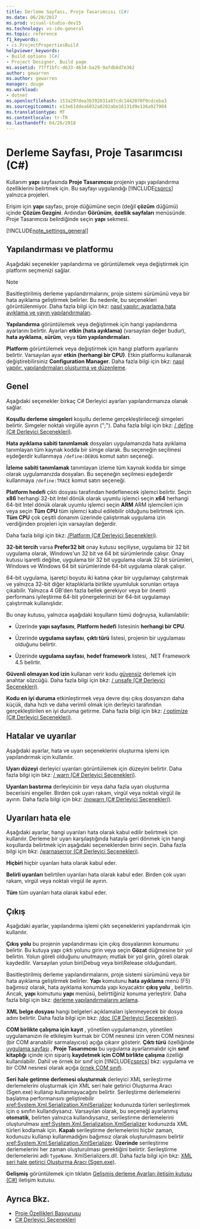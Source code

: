 ```yaml
---
title: Derleme Sayfası, Proje Tasarımcısı (C#)
ms.date: 06/20/2017
ms.prod: visual-studio-dev15
ms.technology: vs-ide-general
ms.topic: reference
f1_keywords:
- cs.ProjectPropertiesBuild
helpviewer_keywords:
- Build options [C#]
- Project Designer, Build page
ms.assetid: 77ff1bfc-d633-4634-ba29-9afdb6d7e362
author: gewarren
ms.author: gewarren
manager: douge
ms.workload:
- dotnet
ms.openlocfilehash: 153a297dea3b392031a07cdc1442070f9cdceba3
ms.sourcegitcommit: e13e61ddea6032a8282abe16131d9e136a927984
ms.translationtype: MT
ms.contentlocale: tr-TR
ms.lasthandoff: 04/26/2018
---
```

# <a name="build-page-project-designer-c"></a>Derleme Sayfası, Proje Tasarımcısı (C#)
Kullanım **yapı** sayfasında **Proje Tasarımcısı** projenin yapı yapılandırma özelliklerini belirtmek için. Bu sayfayı uygulandığı [!INCLUDE[csprcs](../../data-tools/includes/csprcs_md.md)] yalnızca projeleri.

Erişim için **yapı** sayfası, proje düğümüne seçin (değil **çözüm** düğümü) içinde **Çözüm Gezgini**. Ardından **Görünüm**, **özellik sayfaları** menüsünde. Proje Tasarımcısı belirdiğinde seçin **yapı** sekmesi.

[!INCLUDE[note_settings_general](../../data-tools/includes/note_settings_general_md.md)]

## <a name="configuration-and-platform"></a>Yapılandırması ve platformu
Aşağıdaki seçenekler yapılandırma ve görüntülemek veya değiştirmek için platform seçmenizi sağlar.

> [!NOTE]
> Basitleştirilmiş derleme yapılandırmalarını, proje sistemi sürümünü veya bir hata ayıklama geliştirmek belirler. Bu nedenle, bu seçenekleri görüntülenmiyor. Daha fazla bilgi için bkz: [nasıl yapılır: ayarlama hata ayıklama ve yayın yapılandırmaları](/debugger/how-to-set-debug-and-release-configurations.md).

**Yapılandırma** görüntülemek veya değiştirmek için hangi yapılandırma ayarlarını belirtir. Ayarları **etkin (hata ayıklama)** (varsayılan değer budur), **hata ayıklama**, **sürüm**, veya **tüm yapılandırmaları**.

**Platform** görüntülemek veya değiştirmek için hangi platform ayarlarını belirtir. Varsayılan ayar **etkin (herhangi bir CPU)**. Etkin platformu kullanarak değiştirebilirsiniz **Configuration Manager**. Daha fazla bilgi için bkz: [nasıl yapılır: yapılandırmaları oluşturma ve düzenleme](../../ide/how-to-create-and-edit-configurations.md).

## <a name="general"></a>Genel
Aşağıdaki seçenekler birkaç C# Derleyici ayarları yapılandırmanıza olanak sağlar.

**Koşullu derleme simgeleri** koşullu derleme gerçekleştirileceği simgeleri belirtir. Simgeler noktalı virgülle ayırın (";"). Daha fazla bilgi için bkz: [/ define (C# Derleyici Seçenekleri)](/dotnet/csharp/language-reference/compiler-options/define-compiler-option).

**Hata ayıklama sabiti tanımlamak** dosyaları uygulamanızda hata ayıklama tanımlayan tüm kaynak kodda bir simge olarak. Bu seçeneğin seçilmesi eşdeğerdir kullanmaya `/define:DEBUG` komut satırı seçeneği.

**İzleme sabiti tanımlamak** tanımlayan izleme tüm kaynak kodda bir simge olarak uygulamanızda dosyaları. Bu seçeneğin seçilmesi eşdeğerdir kullanmaya `/define:TRACE` komut satırı seçeneği.

**Platform hedefi** çıktı dosyası tarafından hedeflenecek işlemci belirtir. Seçin **x86** herhangi 32-bit Intel dönük olarak uyumlu işlemci seçin **x64** herhangi 64-bit Intel dönük olarak uyumlu işlemci seçin **ARM** ARM işlemcileri için veya seçin **Tüm CPU** tüm işlemci kabul edilebilir olduğunu belirtmek için. **Tüm CPU** çok çeşitli donanım üzerinde çalıştırmak uygulama izin verdiğinden projeleri için varsayılan değerdir.

Daha fazla bilgi için bkz: [/Platform (C# Derleyici Seçenekleri)](/dotnet/csharp/language-reference/compiler-options/platform-compiler-option).

**32-bit tercih** varsa **Prefer32 bit** onay kutusu seçiliyse, uygulama bir 32 bit uygulama olarak, Windows'un 32 bit ve 64 bit sürümlerinde çalışır. Onay kutusu işaretli değilse, uygulama bir 32 bit uygulama olarak 32 bit sürümleri, Windows ve Windows 64 bit sürümlerinde 64-bit uygulama olarak çalışır.

64-bit uygulama, işaretçi boyutu iki katına çıkar bir uygulamayı çalıştırmak ve yalnızca 32-bit diğer kitaplıklarla birlikte uyumluluk sorunları ortaya çıkabilir. Yalnızca 4 GB'den fazla bellek gerekiyor veya bir önemli performans iyileştirme 64-bit yönergelerinizi bir 64-bit uygulamayı çalıştırmak kullanışlıdır.

Bu onay kutusu, yalnızca aşağıdaki koşulların tümü doğruysa, kullanılabilir:

-   Üzerinde **yapı sayfasını**, **Platform hedefi** listesinin **herhangi bir CPU**.

-   Üzerinde **uygulama sayfası**, **çıktı türü** listesi, projenin bir uygulaması olduğunu belirtir.

-   Üzerinde **uygulama sayfası**, **hedef framework** listesi, .NET Framework 4.5 belirtir.


**Güvenli olmayan kod izin** kullanan verir kodu [güvensiz](/dotnet/csharp/language-reference/keywords/unsafe) derlemek için anahtar sözcüğü. Daha fazla bilgi için bkz: [/ unsafe (C# Derleyici Seçenekleri)](/dotnet/csharp/language-reference/compiler-options/unsafe-compiler-option).

**Kodu en iyi duruma** etkinleştirmek veya devre dışı çıkış dosyanızın daha küçük, daha hızlı ve daha verimli olmak için derleyici tarafından gerçekleştirilen en iyi duruma getirme. Daha fazla bilgi için bkz: [/ optimize (C# Derleyici Seçenekleri)](/dotnet/csharp/language-reference/compiler-options/optimize-compiler-option).

## <a name="errors-and-warnings"></a>Hatalar ve uyarılar
Aşağıdaki ayarlar, hata ve uyarı seçeneklerini oluşturma işlemi için yapılandırmak için kullanılır.

**Uyarı düzeyi** derleyici uyarıları görüntülemek için düzeyini belirtir. Daha fazla bilgi için bkz: [/ warn (C# Derleyici Seçenekleri)](/dotnet/csharp/language-reference/compiler-options/warn-compiler-option).

**Uyarıları bastırma** derleyicinin bir veya daha fazla uyarı oluşturma becerisini engeller. Birden çok uyarı rakam, virgül veya noktalı virgül ile ayırın. Daha fazla bilgi için bkz: [/nowarn (C# Derleyici Seçenekleri)](/dotnet/csharp/language-reference/compiler-options/nowarn-compiler-option).

## <a name="treat-warnings-as-errors"></a>Uyarıları hata ele
Aşağıdaki ayarlar, hangi uyarıları hata olarak kabul edilir belirtmek için kullanılır. Derleme bir uyarı karşılaştığında hatayla geri dönmek için hangi koşullarda belirtmek için aşağıdaki seçeneklerden birini seçin. Daha fazla bilgi için bkz: [/warnaserror (C# Derleyici Seçenekleri)](/dotnet/csharp/language-reference/compiler-options/warnaserror-compiler-option).

**Hiçbiri** hiçbir uyarıları hata olarak kabul eder.

**Belirli uyarıları** belirtilen uyarıları hata olarak kabul eder. Birden çok uyarı rakam, virgül veya noktalı virgül ile ayırın.

**Tüm** tüm uyarıları hata olarak kabul eder.

## <a name="output"></a>Çıkış
Aşağıdaki ayarlar, yapılandırma işlemi çıktı seçeneklerini yapılandırmak için kullanılır.

**Çıkış yolu** bu projenin yapılandırması için çıkış dosyalarının konumunu belirtir. Bu kutuya yapı çıktı yolunu girin veya seçin **Gözat** düğmesine bir yol belirtin. Yolun göreli olduğunu unutmayın; mutlak bir yol girin, göreli olarak kaydedilir. Varsayılan yolun bin\Debug veya bin\Release olduğundan\\.

Basitleştirilmiş derleme yapılandırmalarını, proje sistemi sürümünü veya bir hata ayıklama geliştirmek belirler. **Yapı** komutunu **hata ayıklama** menü (F5) bağımsız olarak, hata ayıklama konumda yapı koyacaktır **çıkış yolu** , belirtin. Ancak, **yapı** komutunu **yapı** menüsü, belirttiğiniz konuma yerleştirir. Daha fazla bilgi için bkz: [derleme yapılandırmalarını anlama](../../ide/understanding-build-configurations.md).

**XML belge dosyası** hangi belgeleri açıklamaları işlenmeyecek bir dosya adını belirtir. Daha fazla bilgi için bkz: [/doc (C# Derleyici Seçenekleri)](/dotnet/csharp/language-reference/compiler-options/doc-compiler-option).

**COM birlikte çalışma için kayıt** , yönetilen uygulamanızın, yönetilen uygulamanızın ile etkileşim kurmak bir COM nesnesi izin veren COM nesnesi (bir COM aranabilir sarmalayıcısı) açığa çıkarır gösterir. **Çıktı türü** özelliğinde [uygulama sayfası](../../ide/reference/application-page-project-designer-visual-basic.md) , **Proje Tasarımcısı** bu uygulama ayarlanmalıdır için **sınıf kitaplığı** içinde için sipariş **kaydetmek için COM birlikte çalışma** özelliği kullanılabilir. Dahil ve örnek bir sınıf için [!INCLUDE[csprcs](../../data-tools/includes/csprcs_md.md)] bkz: uygulama ve bir COM nesnesi olarak açığa [örnek COM sınıfı](/dotnet/csharp/programming-guide/interop/example-com-class).

**Seri hale getirme derlemesi oluşturmak** derleyici XML serileştirme derlemelerini oluşturmak için XML seri hale getirici Oluşturma Aracı (Sgen.exe) kullanıp kullanmayacağını belirtir. Serileştirme derlemelerini başlatma performansını geliştirebilir <xref:System.Xml.Serialization.XmlSerializer> kodunuzda türleri serileştirmek için o sınıfın kullandıysanız. Varsayılan olarak, bu seçeneği ayarlanmış **otomatik**, belirten yalnızca kullandıysanız, serileştirme derlemelerini oluşturulması <xref:System.Xml.Serialization.XmlSerializer> kodunuzda XML türleri kodlamak için. **Kapalı** serileştirme derlemelerini hiçbir zaman, kodunuzu kullanıp kullanmadığını bağımsız olarak oluşturulmasını belirtir <xref:System.Xml.Serialization.XmlSerializer>. **Üzerinde** serileştirme derlemelerini her zaman oluşturulması gerektiğini belirtir. Serileştirme derlemelerini adlı `TypeName`. XmlSerializers.dll. Daha fazla bilgi için bkz: [XML seri hale getirici Oluşturma Aracı (Sgen.exe)](/dotnet/framework/serialization/xml-serializer-generator-tool-sgen-exe).

**Gelişmiş** görüntülemek için tıklatın [Gelişmiş derleme Ayarları iletişim kutusu (C#)](../../ide/reference/advanced-build-settings-dialog-box-csharp.md) iletişim kutusu.

## <a name="see-also"></a>Ayrıca Bkz.

- [Proje Özellikleri Başvurusu](../../ide/reference/project-properties-reference.md)
- [C# Derleyici Seçenekleri](/dotnet/csharp/language-reference/compiler-options/index)